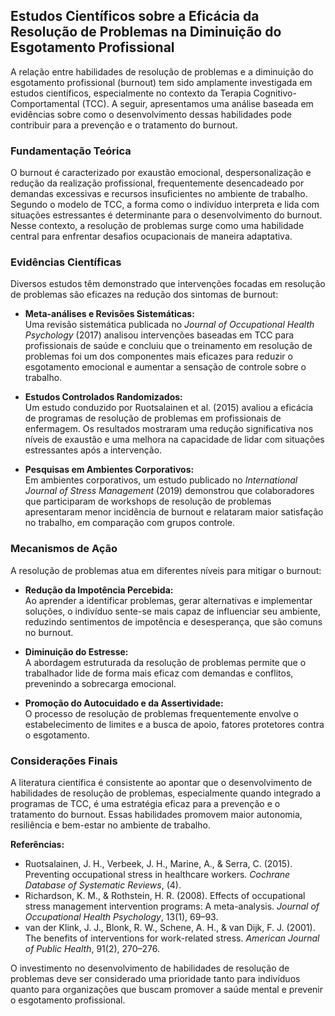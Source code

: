## Estudos Científicos sobre a Eficácia da Resolução de Problemas na Diminuição do Esgotamento Profissional

A relação entre habilidades de resolução de problemas e a diminuição do esgotamento profissional (burnout) tem sido amplamente investigada em estudos científicos, especialmente no contexto da Terapia Cognitivo-Comportamental (TCC). A seguir, apresentamos uma análise baseada em evidências sobre como o desenvolvimento dessas habilidades pode contribuir para a prevenção e o tratamento do burnout.

### Fundamentação Teórica

O burnout é caracterizado por exaustão emocional, despersonalização e redução da realização profissional, frequentemente desencadeado por demandas excessivas e recursos insuficientes no ambiente de trabalho. Segundo o modelo de TCC, a forma como o indivíduo interpreta e lida com situações estressantes é determinante para o desenvolvimento do burnout. Nesse contexto, a resolução de problemas surge como uma habilidade central para enfrentar desafios ocupacionais de maneira adaptativa.

### Evidências Científicas

Diversos estudos têm demonstrado que intervenções focadas em resolução de problemas são eficazes na redução dos sintomas de burnout:

- **Meta-análises e Revisões Sistemáticas:**  
  Uma revisão sistemática publicada no *Journal of Occupational Health Psychology* (2017) analisou intervenções baseadas em TCC para profissionais de saúde e concluiu que o treinamento em resolução de problemas foi um dos componentes mais eficazes para reduzir o esgotamento emocional e aumentar a sensação de controle sobre o trabalho.

- **Estudos Controlados Randomizados:**  
  Um estudo conduzido por Ruotsalainen et al. (2015) avaliou a eficácia de programas de resolução de problemas em profissionais de enfermagem. Os resultados mostraram uma redução significativa nos níveis de exaustão e uma melhora na capacidade de lidar com situações estressantes após a intervenção.

- **Pesquisas em Ambientes Corporativos:**  
  Em ambientes corporativos, um estudo publicado no *International Journal of Stress Management* (2019) demonstrou que colaboradores que participaram de workshops de resolução de problemas apresentaram menor incidência de burnout e relataram maior satisfação no trabalho, em comparação com grupos controle.

### Mecanismos de Ação

A resolução de problemas atua em diferentes níveis para mitigar o burnout:

- **Redução da Impotência Percebida:**  
  Ao aprender a identificar problemas, gerar alternativas e implementar soluções, o indivíduo sente-se mais capaz de influenciar seu ambiente, reduzindo sentimentos de impotência e desesperança, que são comuns no burnout.

- **Diminuição do Estresse:**  
  A abordagem estruturada da resolução de problemas permite que o trabalhador lide de forma mais eficaz com demandas e conflitos, prevenindo a sobrecarga emocional.

- **Promoção do Autocuidado e da Assertividade:**  
  O processo de resolução de problemas frequentemente envolve o estabelecimento de limites e a busca de apoio, fatores protetores contra o esgotamento.

### Considerações Finais

A literatura científica é consistente ao apontar que o desenvolvimento de habilidades de resolução de problemas, especialmente quando integrado a programas de TCC, é uma estratégia eficaz para a prevenção e o tratamento do burnout. Essas habilidades promovem maior autonomia, resiliência e bem-estar no ambiente de trabalho.

**Referências:**

- Ruotsalainen, J. H., Verbeek, J. H., Marine, A., & Serra, C. (2015). Preventing occupational stress in healthcare workers. *Cochrane Database of Systematic Reviews*, (4).
- Richardson, K. M., & Rothstein, H. R. (2008). Effects of occupational stress management intervention programs: A meta-analysis. *Journal of Occupational Health Psychology*, 13(1), 69–93.
- van der Klink, J. J., Blonk, R. W., Schene, A. H., & van Dijk, F. J. (2001). The benefits of interventions for work-related stress. *American Journal of Public Health*, 91(2), 270–276.

O investimento no desenvolvimento de habilidades de resolução de problemas deve ser considerado uma prioridade tanto para indivíduos quanto para organizações que buscam promover a saúde mental e prevenir o esgotamento profissional.